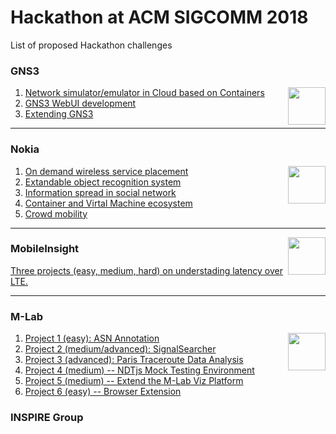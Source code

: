 # Hackathon at ACM SIGCOMM 2018

List of proposed Hackathon challenges 

### GNS3

<img src="https://www.gns3.com/assets/images/logo-colour.png" data-canonical-src="https://www.gns3.com/assets/images/logo-colour.png" width="60"  align="right" />

1. [Network simulator/emulator in Cloud based on Containers](https://github.com/acmsigcomm18hackathon/hackathonprojects/wiki/GNS3#network-simulatoremulator-in-cloud-based-on-containers)
2. [GNS3 WebUI development](https://github.com/acmsigcomm18hackathon/hackathonprojects/wiki/GNS3#webui-development)
3. [Extending GNS3](https://github.com/acmsigcomm18hackathon/hackathonprojects/wiki/GNS3#extending-gns3)


***


### Nokia

<img src="http://1000logos.net/wp-content/uploads/2017/03/Nokia-Logo.png" data-canonical-src="http://1000logos.net/wp-content/uploads/2017/03/Nokia-Logo.png" width="60"  align="right" />

1. [On demand wireless service placement](https://github.com/acmsigcomm18hackathon/hackathonprojects/wiki/Nokia#on-demand-wireless-service-placement)
2. [Extandable object recognition system](https://github.com/acmsigcomm18hackathon/hackathonprojects/wiki/Nokia#extandable-object-recognition-system)
3. [Information spread in social network](https://github.com/acmsigcomm18hackathon/hackathonprojects/wiki/Nokia#information-spread-in-social-network)
4. [Container and Virtal Machine ecosystem](https://github.com/acmsigcomm18hackathon/hackathonprojects/wiki/Nokia#container-and-virtal-machine-ecosystem)
5. [Crowd mobility](https://github.com/acmsigcomm18hackathon/hackathonprojects/wiki/Nokia#crowd-mobility)

***

<img src="https://conferences.sigcomm.org/sigcomm/2018/images/hackathon_cfp_figures/mobileinsight.png" data-canonical-src="https://conferences.sigcomm.org/sigcomm/2018/images/hackathon_cfp_figures/mobileinsight.png" width="60"  align="right" />

### MobileInsight

[Three projects (easy, medium, hard) on understading latency over LTE.](https://github.com/acmsigcomm18hackathon/hackathonprojects/wiki/MobileInsight)


***

### M-Lab

<img src="http://tma.ifip.org/2018/wp-content/uploads/sites/3/2018/01/Measurement-Lab-Logo-300x89.png" data-canonical-src="http://tma.ifip.org/2018/wp-content/uploads/sites/3/2018/01/Measurement-Lab-Logo-300x89.png" width="60"  align="right" />

1. [Project 1 (easy): ASN Annotation](https://github.com/acmsigcomm18hackathon/hackathonprojects/wiki/MeasurementLab#project-1-easy-asn-annotation)
2. [Project 2 (medium/advanced): SignalSearcher](https://github.com/acmsigcomm18hackathon/hackathonprojects/wiki/MeasurementLab#project-2-mediumadvanced-signalsearcher)
3. [Project 3 (advanced): Paris Traceroute Data Analysis](https://github.com/acmsigcomm18hackathon/hackathonprojects/wiki/MeasurementLab#project-3-advanced-paris-traceroute-data-analysis)
4. [Project 4 (medium) -- NDTjs Mock Testing Environment](https://github.com/acmsigcomm18hackathon/hackathonprojects/wiki/MeasurementLab#project-4-medium----ndtjs-mock-testing-environment)
5. [Project 5 (medium) -- Extend the M-Lab Viz Platform
](https://github.com/acmsigcomm18hackathon/hackathonprojects/wiki/MeasurementLab#project-5-medium----extend-the-m-lab-viz-platform)
6. [Project 6 (easy) -- Browser Extension
](https://github.com/acmsigcomm18hackathon/hackathonprojects/wiki/MeasurementLab#project-6-easy----browser-extension)

### INSPIRE Group

